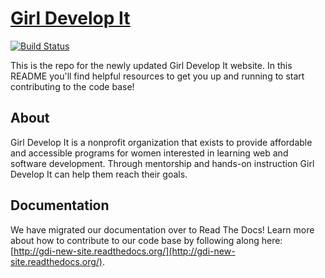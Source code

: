 # [Girl Develop It](http://girl-develop-it.herokuapp.com)
[![Build Status](https://travis-ci.org/girldevelopit/gdi-new-site.svg?branch=production)](https://travis-ci.org/girldevelopit/gdi-new-site)

This is the repo for the newly updated Girl Develop It website. In this README you'll find helpful resources to get you up and running to start contributing to the code base!

## About

Girl Develop It is a nonprofit organization that exists to provide affordable and accessible programs for women interested in learning web and software development. Through mentorship and hands-on instruction Girl Develop It can help them reach their goals.

## Documentation

We have migrated our documentation over to Read The Docs! Learn more about how to contribute to our code base by following along here: [http://gdi-new-site.readthedocs.org/](http://gdi-new-site.readthedocs.org/).
